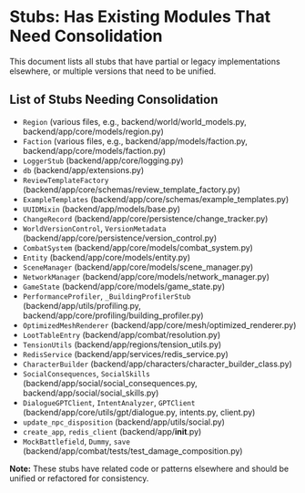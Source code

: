# Stubs: Has Existing Modules That Need Consolidation

This document lists all stubs that have partial or legacy implementations elsewhere, or multiple versions that need to be unified.

## List of Stubs Needing Consolidation

- `Region` (various files, e.g., backend/world/world_models.py, backend/app/core/models/region.py)
- `Faction` (various files, e.g., backend/app/models/faction.py, backend/app/core/models/faction.py)
- `LoggerStub` (backend/app/core/logging.py)
- `db` (backend/app/extensions.py)
- `ReviewTemplateFactory` (backend/app/core/schemas/review_template_factory.py)
- `ExampleTemplates` (backend/app/core/schemas/example_templates.py)
- `UUIDMixin` (backend/app/models/base.py)
- `ChangeRecord` (backend/app/core/persistence/change_tracker.py)
- `WorldVersionControl`, `VersionMetadata` (backend/app/core/persistence/version_control.py)
- `CombatSystem` (backend/app/core/models/combat_system.py)
- `Entity` (backend/app/core/models/entity.py)
- `SceneManager` (backend/app/core/models/scene_manager.py)
- `NetworkManager` (backend/app/core/models/network_manager.py)
- `GameState` (backend/app/core/models/game_state.py)
- `PerformanceProfiler`, `_BuildingProfilerStub` (backend/app/utils/profiling.py, backend/app/core/profiling/building_profiler.py)
- `OptimizedMeshRenderer` (backend/app/core/mesh/optimized_renderer.py)
- `LootTableEntry` (backend/app/combat/resolution.py)
- `TensionUtils` (backend/app/regions/tension_utils.py)
- `RedisService` (backend/app/services/redis_service.py)
- `CharacterBuilder` (backend/app/characters/character_builder_class.py)
- `SocialConsequences`, `SocialSkills` (backend/app/social/social_consequences.py, backend/app/social/social_skills.py)
- `DialogueGPTClient`, `IntentAnalyzer`, `GPTClient` (backend/app/core/utils/gpt/dialogue.py, intents.py, client.py)
- `update_npc_disposition` (backend/app/utils/social.py)
- `create_app`, `redis_client` (backend/app/__init__.py)
- `MockBattlefield`, `Dummy`, `save` (backend/app/combat/tests/test_damage_composition.py)

**Note:** These stubs have related code or patterns elsewhere and should be unified or refactored for consistency. 
